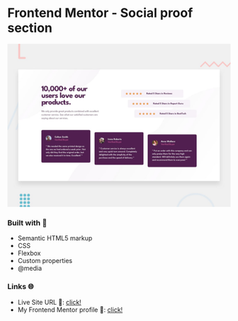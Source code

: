 # Frontend Mentor - Social proof section

![Design preview for the Social proof section coding challenge](./design/desktop-preview.jpg)

### Built with 🧱
- Semantic HTML5 markup
- CSS
- Flexbox
- Custom properties
- @media

### Links 🌐

- Live Site URL 🔴: [click!](https://kacperkwinta.github.io/Social-proof-section/)
- My Frontend Mentor profile 👦: [click!](https://www.frontendmentor.io/profile/kacperkwinta)
